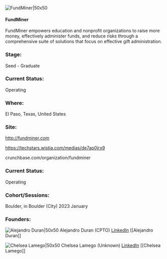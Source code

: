 

![FundMiner|50x50](https://res.cloudinary.com/crunchbase-production/image/upload/t9mymhrshfmneeo01isu)

#### FundMiner
FundMiner empowers education and nonprofit organizations to raise more money, effectively administer funds, and reduce risks through a comprehensive suite of solutions that focus on effective gift administration.

### Stage: 
Seed - Graduate 

### Current Status: 
Operating

### Where:
El Paso, Texas, United States

### Site:
http://fundminer.com

https://techstars.wistia.com/medias/de7ap0jrx9

crunchbase.com/organization/fundminer

### Current Status: 
Operating

### Cohort/Sessions: 
Boulder, in Boulder (City) 2023 January

### Founders: 

![Alejandro Duran|50x50]() Alejandro Duran (CPTO) [LinkedIn](https://linkedin.com/in/alejandro-stevenson-duran) [[Alejandro Duran]]

![Chelsea Lamego|50x50]() Chelsea Lamego (Unknown) [LinkedIn](https://linkedin.com/in/chelsealamego) [[Chelsea Lamego]]


